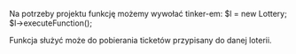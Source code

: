 Na potrzeby projektu funkcję możemy wywołać tinker-em:
    $l = new Lottery;
    $l->executeFunction();

Funkcja służyć może do pobierania ticketów przypisany do danej loterii.
